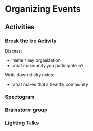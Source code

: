 # Organizing Events

## Activities

### Break the Ice Activity

Discuss:
* name / any organization
* what community you participate in?

Write down sticky notes:

* what makes that a healthy community


### Spectogram

### Brainstorm group


### Lighting Talks
